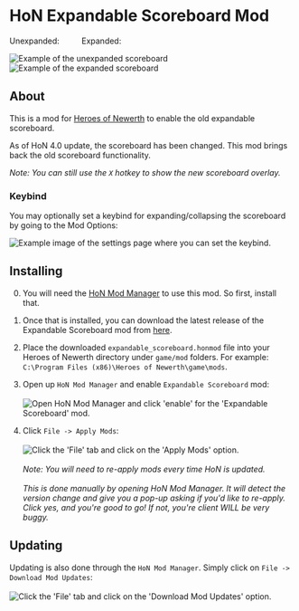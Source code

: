 # HoN Expandable Scoreboard Mod

Unexpanded:&nbsp;&nbsp;&nbsp;&nbsp;&nbsp;&nbsp;&nbsp;&nbsp;&nbsp;&nbsp;Expanded:

![Example of the unexpanded scoreboard](https://i.imgur.com/sYuWOak.jpg)&nbsp;&nbsp;&nbsp;&nbsp;&nbsp;&nbsp;&nbsp;&nbsp;&nbsp;&nbsp;&nbsp;&nbsp;
![Example of the expanded scoreboard](https://i.imgur.com/CNFvLsI.jpg)

## About

This is a mod for [Heroes of Newerth](http://www.heroesofnewerth.com) to enable the old expandable scoreboard.

As of HoN 4.0 update, the scoreboard has been changed. This mod brings back the old scoreboard functionality.

*Note: You can still use the `X` hotkey to show the new scoreboard overlay.*

### Keybind

You may optionally set a keybind for expanding/collapsing the scoreboard by going to the Mod Options:

![Example image of the settings page where you can set the keybind.](https://i.imgur.com/90E2o3Q.jpg])

## Installing
0. You will need the [HoN Mod Manager](https://forums.heroesofnewerth.com/index.php?/topic/112-hon-mod-manager-download/) to use this mod. So first, install that.

1. Once that is installed, you can download the latest release of the Expandable Scoreboard mod from [here](https://github.com/mrhappyasthma/HoN-Expandable-Scoreboard-Mod/releases/download/Latest/expandable_scoreboard.honmod).

2. Place the downloaded `expandable_scoreboard.honmod` file into your Heroes of Newerth directory under `game/mod` folders. For example: `C:\Program Files (x86)\Heroes of Newerth\game\mods`.

3. Open up `HoN Mod Manager` and enable `Expandable Scoreboard` mod: <br/><br/>
![Open HoN Mod Manager and click 'enable' for the 'Expandable Scoreboard' mod.](https://i.imgur.com/ju7y8h9.jpg) 

4. Click `File -> Apply Mods`: <br/><br/>
![Click the 'File' tab and click on the 'Apply Mods' option.](https://i.imgur.com/N7TweIL.png) <br/><br/>
*Note: You will need to re-apply mods every time HoN is updated.* <br/><br/>
*This is done manually by opening HoN Mod Manager. It will detect the version change and give you a pop-up asking if you'd like to re-apply. Click yes, and you're good to go! If not, you're client WILL be very buggy.*

## Updating
Updating is also done through the `HoN Mod Manager`. Simply click on `File -> Download Mod Updates`: <br/><br/>
![Click the 'File' tab and click on the 'Download Mod Updates' option.](http://i.imgur.com/rbdQZzu.png)
